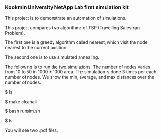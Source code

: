 ### Kookmin University NetApp Lab first simulation kit
This project is to demonstrate an automation of simulations.

This project compares two algorithms of TSP (Travelling Salesman Problem). 

The first one is a greedy algorithm called nearest, which visit the node nearest to the current position. 

The second one is to use simulated annealing. 

The following is to run the two simulations. 
The number of nodes varies from 10 to 50 in 1000 * 1000 area. 
The simulation is done 3 times per each number of nodes. 
We show the min, average, and max distances over the number of nodes.

$ ls

$ make cleanall

$ bash runsim.sh

$ ls

You will see two .pdf files.
